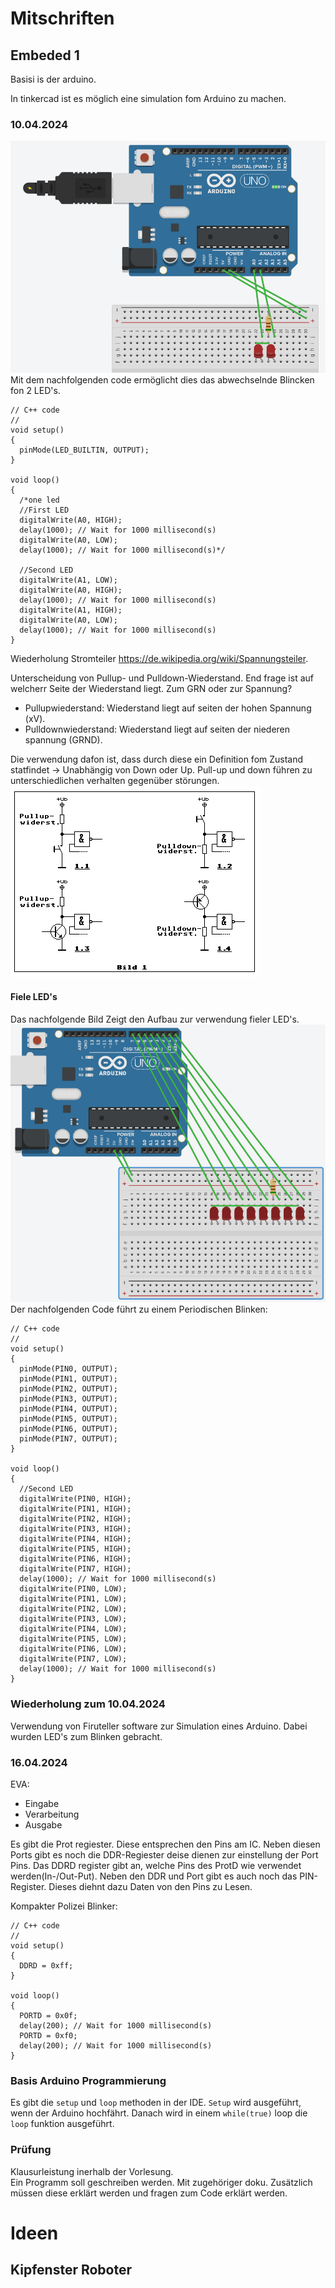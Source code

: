 # Mitschriften
## Embeded 1
Basisi is der arduino.  

In tinkercad ist es möglich eine simulation fom Arduino zu machen.  
### 10.04.2024
![](Immages/DoubleLED.png)
Mit dem nachfolgenden code ermöglicht dies das abwechselnde Blincken fon 2 LED's.  
```
// C++ code
//
void setup()
{
  pinMode(LED_BUILTIN, OUTPUT);
}

void loop()
{
  /*one led
  //First LED
  digitalWrite(A0, HIGH);
  delay(1000); // Wait for 1000 millisecond(s)
  digitalWrite(A0, LOW);
  delay(1000); // Wait for 1000 millisecond(s)*/
  
  //Second LED
  digitalWrite(A1, LOW);
  digitalWrite(A0, HIGH);
  delay(1000); // Wait for 1000 millisecond(s)
  digitalWrite(A1, HIGH);
  digitalWrite(A0, LOW);
  delay(1000); // Wait for 1000 millisecond(s)
}
```  
Wiederholung Stromteiler <https://de.wikipedia.org/wiki/Spannungsteiler>.  

Unterscheidung von Pullup- und Pulldown-Wiederstand. End frage ist auf welcherr Seite der Wiederstand liegt. Zum GRN oder zur Spannung?   
* Pullupwiederstand:    Wiederstand liegt auf seiten der hohen Spannung (xV).
* Pulldownwiederstand:  Wiederstand liegt auf seiten der niederen spannung (GRND).

Die verwendung dafon ist, dass durch diese ein Definition fom Zustand statfindet -> Unabhängig von Down oder Up. 
Pull-up und down führen zu unterschiedlichen verhalten gegenüber störungen.
<img src="./Immages/PullImage.png"/> 

#### Fiele LED's  
Das nachfolgende Bild Zeigt den Aufbau zur verwendung fieler LED's.
<img src="./Immages/MultipleLED.png"/> 
Der nachfolgenden Code führt zu einem Periodischen Blinken:
```
// C++ code
//
void setup()
{
  pinMode(PIN0, OUTPUT);
  pinMode(PIN1, OUTPUT);
  pinMode(PIN2, OUTPUT);
  pinMode(PIN3, OUTPUT);
  pinMode(PIN4, OUTPUT);
  pinMode(PIN5, OUTPUT);
  pinMode(PIN6, OUTPUT);
  pinMode(PIN7, OUTPUT);
}

void loop()
{  
  //Second LED
  digitalWrite(PIN0, HIGH);
  digitalWrite(PIN1, HIGH);
  digitalWrite(PIN2, HIGH);
  digitalWrite(PIN3, HIGH);
  digitalWrite(PIN4, HIGH);
  digitalWrite(PIN5, HIGH);
  digitalWrite(PIN6, HIGH);
  digitalWrite(PIN7, HIGH);
  delay(1000); // Wait for 1000 millisecond(s)
  digitalWrite(PIN0, LOW);
  digitalWrite(PIN1, LOW);
  digitalWrite(PIN2, LOW);
  digitalWrite(PIN3, LOW);
  digitalWrite(PIN4, LOW);
  digitalWrite(PIN5, LOW);
  digitalWrite(PIN6, LOW);
  digitalWrite(PIN7, LOW);
  delay(1000); // Wait for 1000 millisecond(s)
}
```
### Wiederholung zum 10.04.2024
Verwendung von Firuteller software zur Simulation eines Arduino. Dabei wurden LED's zum Blinken gebracht.
### 16.04.2024
EVA:
* Eingabe
* Verarbeitung
* Ausgabe  

Es gibt die Prot regiester. Diese entsprechen den Pins am IC. 
Neben diesen Ports gibt es noch die DDR-Regiester deise dienen zur einstellung der Port Pins. 
Das DDRD register gibt an, welche Pins des ProtD wie verwendet werden(In-/Out-Put).
Neben den DDR und Port gibt es auch noch das PIN-Register. Dieses diehnt dazu Daten von den Pins zu Lesen.  

Kompakter Polizei Blinker:
```
// C++ code
//
void setup()
{
  DDRD = 0xff;
}

void loop()
{  
  PORTD = 0x0f;
  delay(200); // Wait for 1000 millisecond(s)
  PORTD = 0xf0;
  delay(200); // Wait for 1000 millisecond(s)
}
```


### Basis Arduino Programmierung
Es gibt die `setup` und `loop` methoden in der IDE. `Setup` wird ausgeführt, wenn der Arduino hochfährt. Danach wird in einem `while(true)` loop die `loop` funktion ausgeführt.
### Prüfung
Klausurleistung inerhalb der Vorlesung.  
Ein Programm soll geschreiben werden. Mit zugehöriger doku. Zusätzlich müssen diese erklärt werden und fragen zum Code erklärt werden.  


# Ideen
## Kipfenster Roboter

